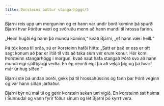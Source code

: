 ```yaml
---
title: Þorsteins þáttur stangarhöggs/5
---
```


<Book>

Bjarni reis upp um morguninn og er hann var undir borð kominn þá spurði Bjarni hvar Þórður væri og svöruðu menn að hann mundi til hrossa farinn.

„Heim hugði ég hann þó mundu kominn,“ kvað Bjarni, „ef hann væri heill.“

Þá tók kona til orða, sú er Þorsteinn hafði hitta: „Satt er það er oss er oft sagt konum að þar er lítið til vits að taka sem vér erum konur. Hér kom Þorsteinn stangarhögg í morgun, kvað naut hafa stangað Þórð svo að hann mundi eigi sjálfbjargi verða. En ég nennti eigi þá að vekja þig og þá hvarf mér úr hug síðan.“

Bjarni sté þá undan borði, gekk þá til hrossahússins og fann þar Þórð veginn og var hann síðan jarðaður.

Bjarni býr nú mál til og gerir Þorstein sekan um vígið. En Þorsteinn sat heima í Sunnudal og vann fyrir föður sínum og lét Bjarni þó kyrrt vera.

</Book>


